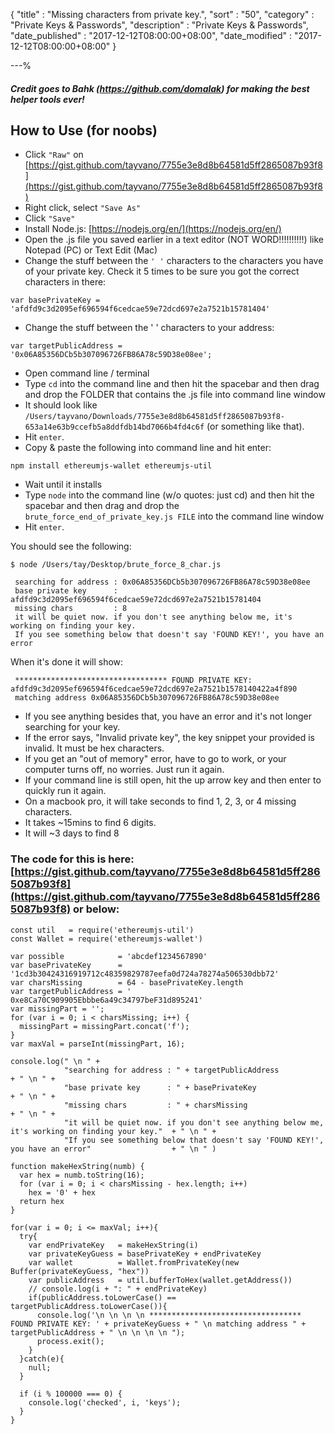 {
"title"       : "Missing characters from private key.",
"sort"        : "50",
"category"    : "Private Keys & Passwords",
"description" : "Private Keys & Passwords",
"date_published" : "2017-12-12T08:00:00+08:00",
"date_modified"  : "2017-12-12T08:00:00+08:00"
}

---%


##### Credit goes to Bahk (https://github.com/domalak) for making the best helper tools ever!

## How to Use (for noobs)
- Click `"Raw"` on [https://gist.github.com/tayvano/7755e3e8d8b64581d5ff2865087b93f8](https://gist.github.com/tayvano/7755e3e8d8b64581d5ff2865087b93f8)
- Right click, select `"Save As"`
- Click `"Save"`
- Install Node.js: [https://nodejs.org/en/](https://nodejs.org/en/)
- Open the .js file you saved earlier in a text editor (NOT WORD!!!!!!!!!!) like Notepad (PC) or Text Edit (Mac)
- Change the stuff between the `' '` characters to the characters you have of your private key. Check it 5 times to be sure you got the correct characters in there:

`var basePrivateKey = 'afdfd9c3d2095ef696594f6cedcae59e72dcd697e2a7521b15781404'`

- Change the stuff between the ' ' characters to your address:

`var targetPublicAddress = '0x06A85356DCb5b307096726FB86A78c59D38e08ee';`

- Open command line / terminal
- Type `cd` into the command line and then hit the spacebar and then drag and drop the FOLDER that contains the .js file into command line window
- It should look like `/Users/tayvano/Downloads/7755e3e8d8b64581d5ff2865087b93f8-653a14e63b9ccefb5a8ddfdb14bd7066b4fd4c6f` (or something like that).
- Hit `enter`.
- Copy & paste the following into command line and hit enter:

`npm install ethereumjs-wallet ethereumjs-util`

- Wait until it installs
- Type `node` into the command line (w/o quotes: just cd) and then hit the spacebar and then drag and drop the `brute_force_end_of_private_key.js FILE` into the command line window
- Hit `enter`.

You should see the following:

```
$ node /Users/tay/Desktop/brute_force_8_char.js
 
 searching for address : 0x06A85356DCb5b307096726FB86A78c59D38e08ee 
 base private key      : afdfd9c3d2095ef696594f6cedcae59e72dcd697e2a7521b15781404 
 missing chars         : 8 
 it will be quiet now. if you don't see anything below me, it's working on finding your key. 
 If you see something below that doesn't say 'FOUND KEY!', you have an error 
```

When it's done it will show:

```
 ********************************** FOUND PRIVATE KEY: afdfd9c3d2095ef696594f6cedcae59e72dcd697e2a7521b1578140422a4f890 
 matching address 0x06A85356DCb5b307096726FB86A78c59D38e08ee 
```

- If you see anything besides that, you have an error and it's not longer searching for your key.
- If the error says, "Invalid private key", the key snippet your provided is invalid. It must be hex characters.
- If you get an "out of memory" error, have to go to work, or your computer turns off, no worries. Just run it again.
- If your command line is still open, hit the up arrow key and then enter to quickly run it again.
- On a macbook pro, it will take seconds to find 1, 2, 3, or 4 missing characters. 
- It takes ~15mins to find 6 digits. 
- It will ~3 days to find 8
 

### The code for this is here: [https://gist.github.com/tayvano/7755e3e8d8b64581d5ff2865087b93f8](https://gist.github.com/tayvano/7755e3e8d8b64581d5ff2865087b93f8) or below:

```
const util   = require('ethereumjs-util')
const Wallet = require('ethereumjs-wallet')

var possible            = 'abcdef1234567890'
var basePrivateKey      = '1cd3b30424316919712c48359829787eefa0d724a78274a506530dbb72'
var charsMissing        = 64 - basePrivateKey.length
var targetPublicAddress = ' 0xe8Ca70C909905Ebbbe6a49c34797beF31d895241'
var missingPart = '';
for (var i = 0; i < charsMissing; i++) {
  missingPart = missingPart.concat('f');
}
var maxVal = parseInt(missingPart, 16);

console.log(" \n " +
            "searching for address : " + targetPublicAddress                                               + " \n " +
            "base private key      : " + basePrivateKey                                                    + " \n " +
            "missing chars         : " + charsMissing                                                      + " \n " +
            "it will be quiet now. if you don't see anything below me, it's working on finding your key."  + " \n " +
            "If you see something below that doesn't say 'FOUND KEY!', you have an error"                  + " \n " )

function makeHexString(numb) {
  var hex = numb.toString(16);
  for (var i = 0; i < charsMissing - hex.length; i++)
    hex = '0' + hex
  return hex
}

for(var i = 0; i <= maxVal; i++){
  try{
    var endPrivateKey   = makeHexString(i)
    var privateKeyGuess = basePrivateKey + endPrivateKey
    var wallet          = Wallet.fromPrivateKey(new Buffer(privateKeyGuess, "hex"))
    var publicAddress   = util.bufferToHex(wallet.getAddress())
    // console.log(i + ": " + endPrivateKey)
    if(publicAddress.toLowerCase() == targetPublicAddress.toLowerCase()){
      console.log('\n \n \n \n ********************************** FOUND PRIVATE KEY: ' + privateKeyGuess + " \n matching address " + targetPublicAddress + " \n \n \n \n ");
      process.exit();
    }
  }catch(e){
    null;
  }

  if (i % 100000 === 0) {
    console.log('checked', i, 'keys');
  }
}
```


